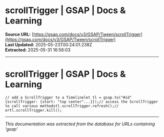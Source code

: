 # scrollTrigger | GSAP | Docs & Learning

**Source URL:** [https://gsap.com/docs/v3/GSAP/Tween/scrollTrigger](https://gsap.com/docs/v3/GSAP/Tween/scrollTrigger)  
**Last Updated:** 2025-05-23T00:24:01.238Z  
**Extracted:** 2025-05-31 16:56:03

---

# scrollTrigger | GSAP | Docs & Learning

```
// add a ScrollTrigger to a Timelinelet tl = gsap.to("#id" {scrollTrigger: {start: "top center"...}});// access the ScrollTrigger to call various methodstl.scrollTrigger.refresh();// ortl.scrollTrigger.kill();
```

---

*This documentation was extracted from the database for URLs containing 'gsap'*
